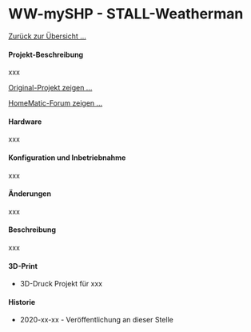 # WW-mySHP - STALL-Weatherman

[Zurück zur Übersicht ...](../README.md)

#### Projekt-Beschreibung
xxx

[Original-Projekt zeigen ...](https://www.stall.biz/project/weatherman-die-perfekte-wetterstation-fuer-die-hausautomation)

[HomeMatic-Forum zeigen ...](https://homematic-forum.de/forum/viewtopic.php?t=38485)

#### Hardware
xxx

#### Konfiguration und Inbetriebnahme
xxx

#### Änderungen
xxx

#### Beschreibung
xxx

#### 3D-Print
  - 3D-Druck Projekt für xxx

#### Historie
- 2020-xx-xx - Veröffentlichung an dieser Stelle
